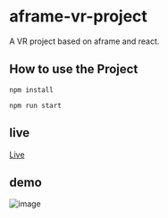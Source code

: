 # aframe-vr-project

A VR project based on aframe and react.

## How to use the Project
```javscript
npm install 

npm run start
```
## live
[Live](https://mrunalsawant.github.io/aframe-vr-project/)

## demo
![image](https://user-images.githubusercontent.com/25613253/173396544-6cbffe9c-0558-4986-87ec-67a392fabd3f.png)


